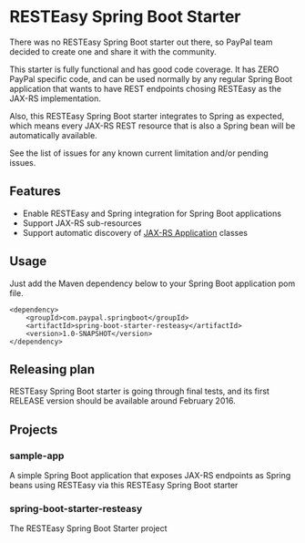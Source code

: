 # RESTEasy Spring Boot Starter

There was no RESTEasy Spring Boot starter out there, so PayPal team decided to create one and share it with the community.<br>

This starter is fully functional and has good code coverage. It has ZERO PayPal specific code, and can be used normally by any regular Spring Boot application that wants to have REST endpoints chosing RESTEasy as the JAX-RS implementation.

Also, this RESTEasy Spring Boot starter integrates to Spring as expected, which means every JAX-RS REST resource that is also a Spring bean will be automatically available.

See the list of issues for any known current limitation and/or pending issues.

## Features
* Enable RESTEasy and Spring integration for Spring Boot applications
* Support JAX-RS sub-resources
* Support automatic discovery of [JAX-RS Application](https://docs.oracle.com/javaee/7/api/javax/ws/rs/core/Application.html) classes

## Usage
Just add the Maven dependency below to your Spring Boot application pom file.<br>

```
<dependency>
	<groupId>com.paypal.springboot</groupId>
	<artifactId>spring-boot-starter-resteasy</artifactId>
	<version>1.0-SNAPSHOT</version>
</dependency>
```

## Releasing plan
RESTEasy Spring Boot starter is going through final tests, and its first RELEASE version should be available around February 2016.

## Projects

### sample-app
A simple Spring Boot application that exposes JAX-RS endpoints as Spring beans using RESTEasy via this RESTEasy Spring Boot starter

### spring-boot-starter-resteasy
The RESTEasy Spring Boot Starter project
